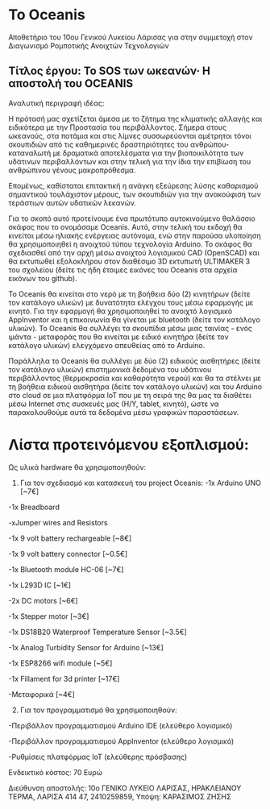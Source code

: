 # To Oceanis
Αποθετήριο του 10ου Γενικού Λυκείου Λάρισας για στην συμμετοχή στον Διαγωνισμό Ρομποτικής Ανοιχτών Τεχνολογιών

## Τίτλος έργου: Το SOS των ωκεανών· Η αποστολή του OCEANIS

Αναλυτική περιγραφή ιδέας:

Η πρότασή μας σχετίζεται άμεσα με το ζήτημα της κλιματικής αλλαγής και ειδικότερα με την Προστασία του περιβάλλοντος. Σήμερα στους ωκεανούς, στα ποτάμια και στις λίμνες συσσωρεύονται  αμέτρητοι τόνοι σκουπιδιών από τις καθημερινές δραστηριότητες του ανθρώπου-καταναλωτή με δραματικά αποτελέσματα για την βιοποικιλότητα των υδάτινων περιβαλλόντων και στην τελική για την ίδια την επιβίωση του ανθρώπινου γένους μακροπρόθεσμα.

Επομένως, καθίσταται επιτακτική η ανάγκη εξεύρεσης λύσης καθαρισμού σημαντικού τουλάχιστον μέρους, των σκουπιδιών για την ανακούφιση των τεράστιων αυτών υδατικών λεκανών.

Για το σκοπό αυτό προτείνουμε ένα πρωτότυπο αυτοκινούμενο θαλάσσιο σκάφος που το ονομάσαμε Oceanis. Αυτό, στην τελική του εκδοχή θα κινείται μέσω ηλιακής ενέργειας αυτόνομα, ενώ στην παρούσα υλοποίηση θα χρησιμοποιηθεί η ανοιχτού τύπου τεχνολογία Arduino. Το σκάφος θα σχεδιασθεί από την αρχή μέσω ανοιχτού λογισμικού CAD (OpenSCAD) και θα εκτυπωθεί εξολοκλήρου στον διαθέσιμο 3D εκτυπωτή ULTIMAKER 3 του σχολείου (δείτε τις ήδη έτοιμες εικόνες του Oceanis στα αρχεία εικόνων του github).

Το Oceanis θα κινείται στο νερό με τη βοήθεια δύο (2) κινητήρων (δείτε τον κατάλογο υλικών) με δυνατότητα ελέγχου τους μέσω εφαρμογής με κινητό. Για την εφαρμογή θα χρησιμοποιηθεί το ανοιχτό λογισμικό AppInventor και η επικοινωνία θα γίνεται με bluetooth (δείτε τον κατάλογο υλικών). Το Oceanis θα συλλέγει τα σκουπίδια μέσω μιας ταινίας - ενός ιμάντα - μεταφοράς που θα κινείται με ειδικό κινητήρα (δείτε τον κατάλογο υλικών) ελεγχόμενο απευθείας από το Arduino.

Παράλληλα το Oceanis θα συλλέγει με δύο (2) ειδικούς αισθητήρες (δείτε τον κατάλογο υλικών) επιστημονικά δεδομένα του υδάτινου περιβάλλοντος (θερμοκρασία και καθαρότητα νερού) και θα τα στέλνει με τη βοήθεια ειδικού αισθητήρα (δείτε τον κατάλογο υλικών) και του Arduino στο cloud σε μια πλατφόρμα IoT που με τη σειρά της θα μας τα διαθέτει μέσω Internet στις συσκευές μας (Η/Υ, tablet, κινητό), ώστε να παρακολουθούμε αυτά τα δεδομένα μέσω γραφικών παραστάσεων.

# Λίστα προτεινόμενου εξοπλισμού:
Ως υλικά hardware θα χρησιμοποιηθούν:

1. Για τον σχεδιασμό και κατασκευή του project Oceanis:
-1x Arduino UNO     [~7€]

-1x Breadboard

-xJumper wires and Resistors

-1x 9 volt battery rechargeable    [~8€]

-1x 9 volt battery connector     [~0.5€]

-1x Bluetooth module HC-06      [~7€]

-1x L293D IC     [~1€]

-2x DC motors     [~6€]

-1x Stepper motor     [~3€]

-1x DS18B20 Waterproof Temperature Sensor    [~3.5€]

-1x Analog Turbidity Sensor for Arduino     [~13€]

-1x ESP8266 wifi module     [~5€]

-1x Fillament for 3d printer     [~17€]

-Μεταφορικά      [~4€]

2. Για τον προγραμματισμό  θα χρησιμοποιηθούν:

-Περιβάλλον προγραμματισμού Arduino IDE (ελεύθερο λογισμικό)

-Περιβάλλον προγραμματισμού AppInventor (ελεύθερο λογισμικό)

-Ρυθμίσεις πλατφόρμας IoT (ελεύθερης πρόσβασης)


Ενδεικτικό κόστος:
70 Ευρώ

Διεύθυνση αποστολής: 10ο ΓΕΝΙΚΟ ΛΥΚΕΙΟ ΛΑΡΙΣΑΣ, ΗΡΑΚΛΕΙΑΝΟΥ ΤΕΡΜΑ, ΛΑΡΙΣΑ 414 47, 2410259859, Υπόψη: ΚΑΡΑΣΙΜΟΣ ΖΗΣΗΣ
